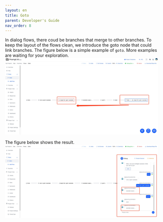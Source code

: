 ```yaml
---
layout: en
title: Goto
parent: Developer's Guide
nav_order: 8
---
```

<!-- 下图是`goto`的简单例子，更多例子等待您的探索。 -->
In dialog flows, there coud be branches that merge to other branches.  To keep the layout of the flows clean, we introduce the goto node that could link branches.  The figure below is a simple example of `goto`.  More examples are waiting for your exploration.
![goto_flow](/assets/images/tutorial/goto_flow.jpg)

<!-- 下图为运行之后的结果: -->
The figure below shows the result. 
![goto_run](/assets/images/tutorial/goto_run.jpg)
